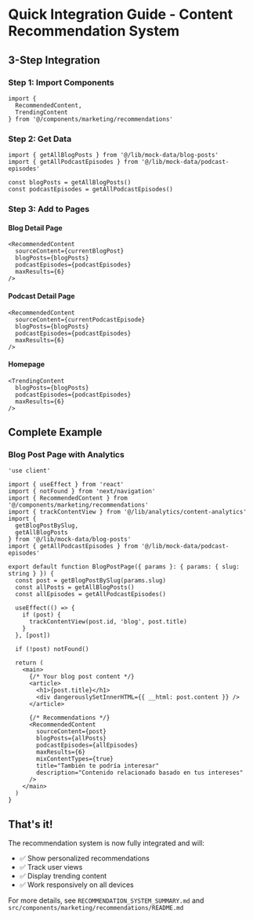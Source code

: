 # Quick Integration Guide - Content Recommendation System

## 3-Step Integration

### Step 1: Import Components

```tsx
import {
  RecommendedContent,
  TrendingContent
} from '@/components/marketing/recommendations'
```

### Step 2: Get Data

```tsx
import { getAllBlogPosts } from '@/lib/mock-data/blog-posts'
import { getAllPodcastEpisodes } from '@/lib/mock-data/podcast-episodes'

const blogPosts = getAllBlogPosts()
const podcastEpisodes = getAllPodcastEpisodes()
```

### Step 3: Add to Pages

#### Blog Detail Page
```tsx
<RecommendedContent
  sourceContent={currentBlogPost}
  blogPosts={blogPosts}
  podcastEpisodes={podcastEpisodes}
  maxResults={6}
/>
```

#### Podcast Detail Page
```tsx
<RecommendedContent
  sourceContent={currentPodcastEpisode}
  blogPosts={blogPosts}
  podcastEpisodes={podcastEpisodes}
  maxResults={6}
/>
```

#### Homepage
```tsx
<TrendingContent
  blogPosts={blogPosts}
  podcastEpisodes={podcastEpisodes}
  maxResults={6}
/>
```

## Complete Example

### Blog Post Page with Analytics

```tsx
'use client'

import { useEffect } from 'react'
import { notFound } from 'next/navigation'
import { RecommendedContent } from '@/components/marketing/recommendations'
import { trackContentView } from '@/lib/analytics/content-analytics'
import {
  getBlogPostBySlug,
  getAllBlogPosts
} from '@/lib/mock-data/blog-posts'
import { getAllPodcastEpisodes } from '@/lib/mock-data/podcast-episodes'

export default function BlogPostPage({ params }: { params: { slug: string } }) {
  const post = getBlogPostBySlug(params.slug)
  const allPosts = getAllBlogPosts()
  const allEpisodes = getAllPodcastEpisodes()

  useEffect(() => {
    if (post) {
      trackContentView(post.id, 'blog', post.title)
    }
  }, [post])

  if (!post) notFound()

  return (
    <main>
      {/* Your blog post content */}
      <article>
        <h1>{post.title}</h1>
        <div dangerouslySetInnerHTML={{ __html: post.content }} />
      </article>

      {/* Recommendations */}
      <RecommendedContent
        sourceContent={post}
        blogPosts={allPosts}
        podcastEpisodes={allEpisodes}
        maxResults={6}
        mixContentTypes={true}
        title="También te podría interesar"
        description="Contenido relacionado basado en tus intereses"
      />
    </main>
  )
}
```

## That's it!

The recommendation system is now fully integrated and will:
- ✅ Show personalized recommendations
- ✅ Track user views
- ✅ Display trending content
- ✅ Work responsively on all devices

For more details, see `RECOMMENDATION_SYSTEM_SUMMARY.md` and `src/components/marketing/recommendations/README.md`
